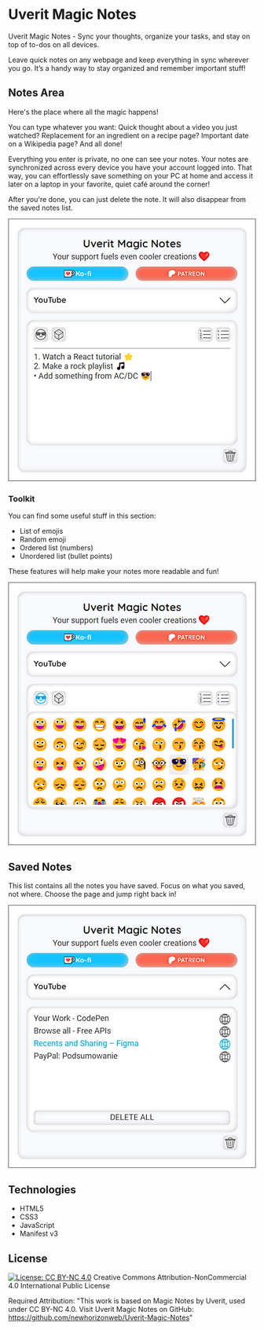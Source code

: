 # Uverit Magic Notes

Uverit Magic Notes - Sync your thoughts, organize your tasks, and stay on top of to-dos on all devices.

Leave quick notes on any webpage and keep everything in sync wherever you go.
It’s a handy way to stay organized and remember important stuff!

## Notes Area

Here's the place where all the magic happens!

You can type whatever you want:
Quick thought about a video you just watched?
Replacement for an ingredient on a recipe page?
Important date on a Wikipedia page?
And all done!

Everything you enter is private, no one can see your notes.
Your notes are synchronized across every device you have your account logged into.
That way, you can effortlessly save something on your PC at home and access it later on a laptop in your favorite, quiet café around the corner!

After you're done, you can just delete the note.
It will also disappear from the saved notes list.

![Magic Notes Popup](img/popup.png)

### Toolkit

You can find some useful stuff in this section:
- List of emojis
- Random emoji
- Ordered list (numbers)
- Unordered list (bullet points)

These features will help make your notes more readable and fun!

![Toolbar](img/popup-toolbar.png)

## Saved Notes

This list contains all the notes you have saved.
Focus on what you saved, not where.
Choose the page and jump right back in!

![Saved Notes](img/popup-sites.png)

## Technologies

- HTML5
- CSS3
- JavaScript
- Manifest v3

## License

[![License: CC BY-NC 4.0](https://img.shields.io/badge/License-CC%20BY--NC%204.0-lightgrey.svg)](http://creativecommons.org/licenses/by-nc/4.0/)
Creative Commons Attribution-NonCommercial 4.0 International Public License

Required Attribution:
"This work is based on Magic Notes by Uverit, used under CC BY-NC 4.0.
Visit Uverit Magic Notes on GitHub: https://github.com/newhorizonweb/Uverit-Magic-Notes"